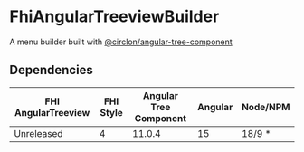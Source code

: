 # FhiAngularTreeviewBuilder

A menu builder built with [@circlon/angular-tree-component](https://www.npmjs.com/package/@circlon/angular-tree-component/)

## Dependencies

| FHI AngularTreeview | FHI Style  | Angular Tree Component | Angular | Node/NPM |
| ------------------- | ---------  | ---------------------- | ------- | -------- |
| Unreleased          | 4          | 11.0.4                 | 15      | 18/9 *   |
